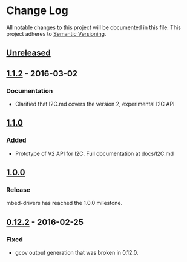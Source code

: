 # Change Log
All notable changes to this project will be documented in this file.
This project adheres to [Semantic Versioning](http://semver.org/).

## [Unreleased]

## [1.1.2] - 2016-03-02
### Documentation
- Clarified that I2C.md covers the version 2, experimental I2C API

## [1.1.0]
### Added
- Prototype of V2 API for I2C. Full documentation at docs/I2C.md

## [1.0.0]
### Release
mbed-drivers has reached the 1.0.0 milestone.

## [0.12.2] - 2016-02-25
### Fixed
- gcov output generation that was broken in 0.12.0.

[Unreleased]: https://github.com/ARMmbed/mbed-drivers/compare/v1.1.2...HEAD
[1.1.2]: https://github.com/ARMmbed/mbed-drivers/compare/v1.1.0...v1.1.2
[1.1.0]: https://github.com/ARMmbed/mbed-drivers/compare/v1.0.0...v1.1.0
[1.0.0]: https://github.com/ARMmbed/mbed-drivers/compare/v1.0.0...v0.12.2
[0.12.2]: https://github.com/ARMmbed/mbed-drivers/compare/v0.12.1...v0.12.2
